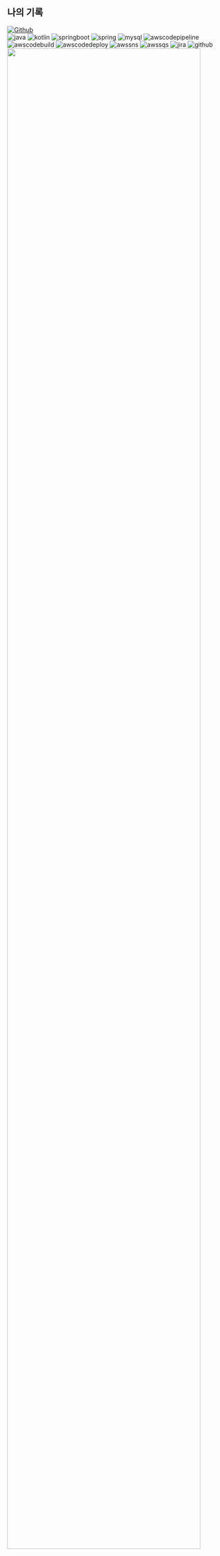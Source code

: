 ## 나의 기록
[![Github](https://www.codenary.co.kr/widget/github/api?username=서랍이)](https://www.codenary.co.kr/user-profile/detail/서랍이?github_ride=true&utm_source=github)
<br/>
![java](https://www.codenary.co.kr/widget/github-techstack/api?name=java) ![kotlin](https://www.codenary.co.kr/widget/github-techstack/api?name=kotlin) ![springboot](https://www.codenary.co.kr/widget/github-techstack/api?name=springboot) ![spring](https://www.codenary.co.kr/widget/github-techstack/api?name=spring) ![mysql](https://www.codenary.co.kr/widget/github-techstack/api?name=mysql) ![awscodepipeline](https://www.codenary.co.kr/widget/github-techstack/api?name=awscodepipeline) ![awscodebuild](https://www.codenary.co.kr/widget/github-techstack/api?name=awscodebuild) ![awscodedeploy](https://www.codenary.co.kr/widget/github-techstack/api?name=awscodedeploy) ![awssns](https://www.codenary.co.kr/widget/github-techstack/api?name=awssns) ![awssqs](https://www.codenary.co.kr/widget/github-techstack/api?name=awssqs) ![jira](https://www.codenary.co.kr/widget/github-techstack/api?name=jira) ![github](https://www.codenary.co.kr/widget/github-techstack/api?name=github) 
<a href="https://github.com/ashutosh00710/github-readme-activity-graph">
    <img src="https://github-readme-activity-graph.vercel.app/graph?username=wlsdks&theme=react-dark&bg_color=ffffff&hide_border=true&line=000000&color=000000" width="94%"/>
</a>

<br/>

